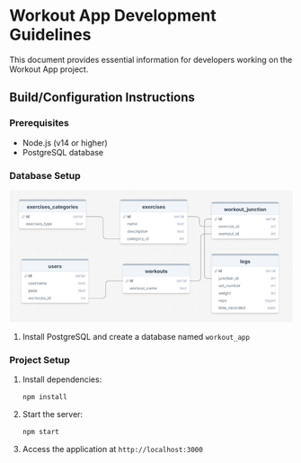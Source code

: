 # Workout App Development Guidelines

This document provides essential information for developers working on the Workout App project.

## Build/Configuration Instructions

### Prerequisites
- Node.js (v14 or higher)
- PostgreSQL database

### Database Setup

![img.png](img.png)
1. Install PostgreSQL and create a database named `workout_app`

### Project Setup
1. Install dependencies:
   ```bash
   npm install
   ```
2. Start the server:
   ```bash
   npm start
   ```
3. Access the application at `http://localhost:3000`
